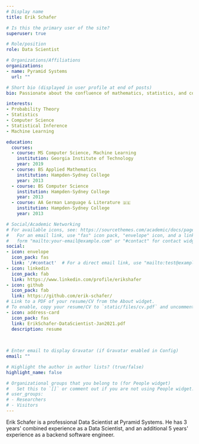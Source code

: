 ```yaml
---
# Display name
title: Erik Schafer

# Is this the primary user of the site?
superuser: true

# Role/position
role: Data Scientist

# Organizations/Affiliations
organizations:
- name: Pyramid Systems
  url: ""

# Short bio (displayed in user profile at end of posts)
bio: Passionate about the confluence of mathematics, statistics, and computation.

interests:
- Probability Theory
- Statistics
- Computer Science
- Statistical Inference
- Machine Learning

education:
  courses:
  - course: MS Computer Science, Machine Learning
    institution: Georgia Institute of Technology
    year: 2019
  - course: BS Applied Mathematics
    institution: Hampden-Sydney College
    year: 2013
  - course: BS Computer Science
    institution: Hampden-Sydney College
    year: 2013
  - course: AA German Language & Literature 🇩🇪
    institution: Hampden-Sydney College
    year: 2013

# Social/Academic Networking
# For available icons, see: https://sourcethemes.com/academic/docs/page-builder/#icons
#   For an email link, use "fas" icon pack, "envelope" icon, and a link in the
#   form "mailto:your-email@example.com" or "#contact" for contact widget.
social:
- icon: envelope
  icon_pack: fas
  link: '/#contact'  # For a direct email link, use "mailto:test@example.org".
- icon: linkedin
  icon_pack: fab
  link: https://www.linkedin.com/profile/erikshafer
- icon: github
  icon_pack: fab
  link: https://github.com/erik-schafer/
# Link to a PDF of your resume/CV from the About widget.
# To enable, copy your resume/CV to `static/files/cv.pdf` and uncomment the lines below.
- icon: address-card
  icon_pack: fas
  link: ErikSchafer-DataScientist-Jan2021.pdf
  description: resume
  
  

# Enter email to display Gravatar (if Gravatar enabled in Config)
email: ""

# Highlight the author in author lists? (true/false)
highlight_name: false

# Organizational groups that you belong to (for People widget)
#   Set this to `[]` or comment out if you are not using People widget.
# user_groups:
# - Researchers
# - Visitors
---
```


Erik Schafer is a professional Data Scientist at Pyramid Systems.  He has 3 years' combined experience as a Data Scientist, and an additional 5 years' experience as a backend software engineer.  
